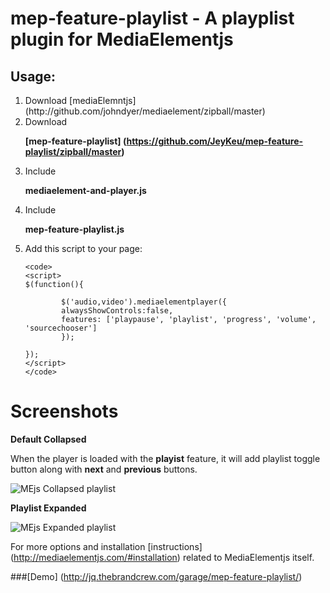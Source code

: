 mep-feature-playlist -  A playplist plugin for MediaElementjs
====================

Usage:
----------
<ol>
<li>
Download [mediaElemntjs] (http://github.com/johndyer/mediaelement/zipball/master)

</li>
<li>
Download 

**[mep-feature-playlist] (https://github.com/JeyKeu/mep-feature-playlist/zipball/master)**

</li>
<li>Include 

**mediaelement-and-player.js**

</li>
<li>Include 

**mep-feature-playlist.js**

</li>
<li>Add this script to your page:


    <code>
    <script>
    $(function(){
    
            $('audio,video').mediaelementplayer({
            alwaysShowControls:false, 
            features: ['playpause', 'playlist', 'progress', 'volume', 'sourcechooser']
            });
    
    });
    </script>
    </code>
</li>
</ol>

Screenshots
=========================

**Default Collapsed**

When the player is loaded with the **playist** feature, it will add playlist toggle button along with **next** and **previous** buttons.

![MEjs Collapsed playlist](http://jq.thebrandcrew.com/garage/mep-feature-playlist/img/playlist_collapsed.jpg "MEjs Collapsed playlist")


**Playlist Expanded**

![MEjs Expanded playlist](http://jq.thebrandcrew.com/garage/mep-feature-playlist/img/playlist_expanded.jpg "MEjs Expanded playlist")


For more options and installation [instructions] (http://mediaelementjs.com/#installation) related to MediaElementjs itself.

###[Demo] (http://jq.thebrandcrew.com/garage/mep-feature-playlist/)

